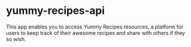# yummy-recipes-api
This app enables you to access Yummy Recipes resources, a platform for users to keep track of their awesome recipes and share with others if they so wish.
